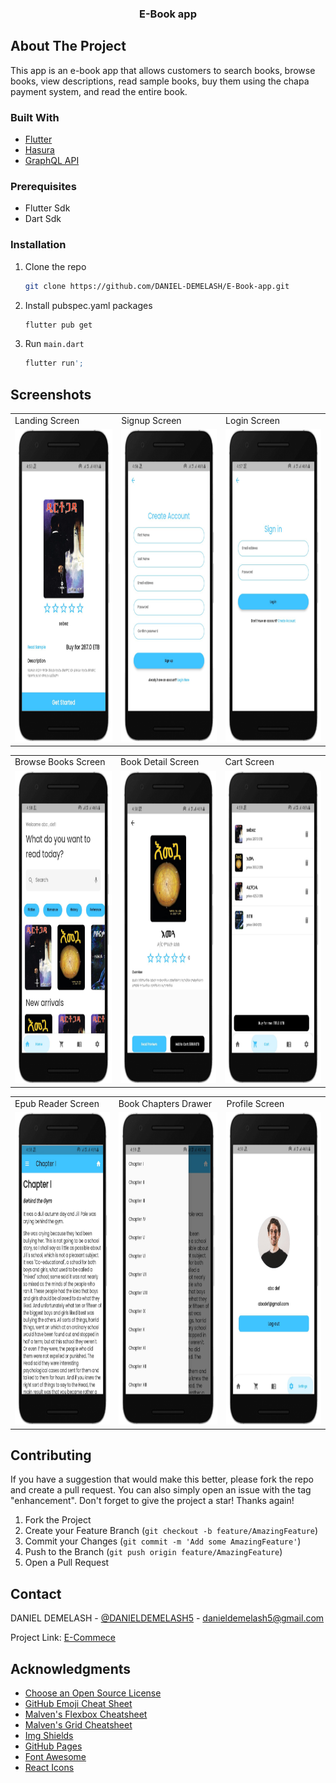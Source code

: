 

  <h3 align="center">E-Book app</h3>


<!-- ABOUT THE PROJECT -->
## About The Project

This app is an e-book app that allows customers to search books, browse books, view descriptions, read sample books, buy them using the chapa payment system, and read the entire book.


### Built With

* [Flutter](https://flutter.dev/)
* [Hasura](https://hasura.io/)
* [GraphQL API](https://graphql.org/)


### Prerequisites

* Flutter Sdk
* Dart Sdk

### Installation

1. Clone the repo
   ```sh
   git clone https://github.com/DANIEL-DEMELASH/E-Book-app.git
   ```
2. Install pubspec.yaml packages
   ```sh
   flutter pub get
   ```
3. Run `main.dart`
   ```sh
   flutter run';
   ```

## Screenshots


<table>
  <tr>
    <td>Landing Screen</td>
     <td>Signup Screen</td>
     <td>Login Screen</td>
  </tr>
  <tr>
    <td><img src="screenshot/android/Screenshot_1.png" width=270 height=500></td>
    <td><img src="screenshot/android/Screenshot_2.png" width=270 height=500></td>
    <td><img src="screenshot/android/Screenshot_3.png" width=270 height=500></td>
  </tr>
 </table>
 
 <table>
  <tr>
    <td>Browse Books Screen</td>
     <td>Book Detail Screen</td>
     <td>Cart Screen</td>
  </tr>
  <tr>
    <td><img src="screenshot/android/Screenshot_4.png" width=270 height=500></td>
    <td><img src="screenshot/android/Screenshot_5.png" width=270 height=500></td>
    <td><img src="screenshot/android/Screenshot_9.png" width=270 height=500></td>
  </tr>
 </table>
 
 <table>
  <tr>
    <td>Epub Reader Screen</td>
     <td>Book Chapters Drawer</td>
     <td>Profile Screen</td>
  </tr>
  <tr>
    <td><img src="screenshot/android/Screenshot_6.png" width=270 height=500></td>
    <td><img src="screenshot/android/Screenshot_7.png" width=270 height=500></td>
    <td><img src="screenshot/android/Screenshot_8.png" width=270 height=500></td>
  </tr>
 </table>
 
 
<!-- CONTRIBUTING -->
## Contributing

If you have a suggestion that would make this better, please fork the repo and create a pull request. You can also simply open an issue with the tag "enhancement".
Don't forget to give the project a star! Thanks again!

1. Fork the Project
2. Create your Feature Branch (`git checkout -b feature/AmazingFeature`)
3. Commit your Changes (`git commit -m 'Add some AmazingFeature'`)
4. Push to the Branch (`git push origin feature/AmazingFeature`)
5. Open a Pull Request


<!-- CONTACT -->
## Contact

DANIEL DEMELASH - [@DANIELDEMELASH5](https://twitter.com/DANIELDEMELASH5%) - danieldemelash5@gmail.com

Project Link: [E-Commece](https://github.com/DANIEL-DEMELASH/E-Book-app.git)


<!-- ACKNOWLEDGMENTS -->
## Acknowledgments

* [Choose an Open Source License](https://choosealicense.com)
* [GitHub Emoji Cheat Sheet](https://www.webpagefx.com/tools/emoji-cheat-sheet)
* [Malven's Flexbox Cheatsheet](https://flexbox.malven.co/)
* [Malven's Grid Cheatsheet](https://grid.malven.co/)
* [Img Shields](https://shields.io)
* [GitHub Pages](https://pages.github.com)
* [Font Awesome](https://fontawesome.com)
* [React Icons](https://react-icons.github.io/react-icons/search)



